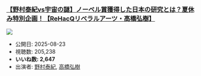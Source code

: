 ### [【野村泰紀vs宇宙の謎】ノーベル賞獲得した日本の研究とは？夏休み特別企画！【ReHacQリベラルアーツ・高橋弘樹】](https://www.youtube.com/watch?v=AuAbpS2Fmp8)
[![](https://img.youtube.com/vi/AuAbpS2Fmp8/sddefault.jpg)](https://www.youtube.com/watch?v=AuAbpS2Fmp8)
-   公開日: 2025-08-23
-   視聴数: 205,238
-   **いいね数: 2,647**
-   出演者: [野村泰紀](/rehacq_fan/people/野村泰紀 "wikilink"), [高橋弘樹](/rehacq_fan/people/高橋弘樹 "wikilink")
